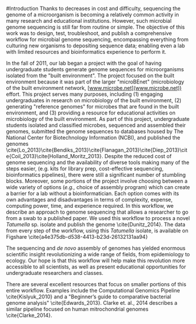 #Introduction
Thanks to decreases in cost and difficulty, sequencing the genome of a microorganism is becoming a relatively common activity in many research and educational institutions. However, such microbial genome sequencing is still far from routine or simple. The objective of this work was to design, test, troubleshoot, and publish a comprehensive workflow for microbial genome sequencing, encompassing everything from culturing new organisms to depositing sequence data; enabling even a lab with limited resources and bioinformatics experience to perform it.

In the fall of 2011, our lab began a project with the goal of having undergraduate students generate genome sequences for microorganisms isolated from the "built environment". The project focused on the built environment because it was part of the larger "microBEnet" (microbiology of the built environment network, [www.microbe.net](www.microbe.net)) effort. This project serves many purposes, including (1) engaging undergraduates in research on microbiology of the built environment, (2) generating "reference genomes" for microbes that are found in the built environment, and (3) providing a resource for educational activities on microbiology of the built environment. As part of this project, undergraduate students isolated and classified microbes, sequenced and assembled their genomes, submitted the genome sequences to databases housed by The National Center for Biotechnology Information (NCBI), and published the genomes \cite{Lo_2013}\cite{Bendiks_2013}\cite{Flanagan_2013}\cite{Diep_2013}\cite{Coil_2013}\cite{Holland_Moritz_2013}. Despite the reduced cost of genome sequencing and the availability of diverse tools making many of the steps easier, (e.g. kits for library prep, cost-effective sequencing, bioinformatics pipelines), there were still a significant number of stumbling blocks. Moreover, some portions of the project involve choosing between a wide variety of options (_e.g.,_ choice of assembly program) which can create a barrier for a lab without a bioinformatician. Each option comes with its own advantages and disadvantages in terms of complexity, expense, computing power, time, and experience required. In this workflow, we describe an approach to genome sequencing that allows a researcher to go from a swab to a published paper. We used this workflow to process a novel _Tatumella_ sp. isolate and publish the genome \cite{Dunitz_2014}. The data from every step of the workflow, using this _Tatumella_ isolate, is available on Figshare \cite{a4e375db-d538-4413-b23d-26132131aa94}

The sequencing and _de novo_ assembly of genomes has yielded enormous scientific insight revolutionizing a wide range of fields, from epidemiology to ecology. Our hope is that this workflow will help make this revolution more accessible to all scientists, as well as present educational opportunities for undergraduate researchers and classes.
 
There are several excellent resources that focus on smaller portions of this entire workflow. Examples include the Computational Genomics Pipeline \cite{Kislyuk_2010} and a "Beginner’s guide to comparative bacterial genome analysis" \cite{Edwards_2013}. Clarke et. al., 2014 describes a similar pipeline focused on human mitrochondrial genomes \cite{Clarke_2014}.

